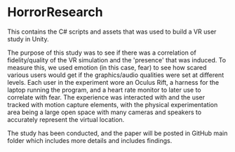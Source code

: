 # HorrorResearch

This contains the C# scripts and assets that was used to build a VR user study in Unity. 

The purpose of this study was to see if there was a correlation of fidelity/quality of the VR simulation and the 'presence' that was induced. To measure this, we used emotion (in this case, fear) to see how scared various users would get if the graphics/audio qualities were set at different levels. 
Each user in the experiment wore an Oculus Rift, a harness for the laptop running the program, and a heart rate monitor to later use to correlate with fear.
The experience was interacted with and the user tracked with motion capture elements, with the physical experimentation area being a large open space with many cameras and speakers to accurately represent the virtual location.

The study has been conducted, and the paper will be posted in GitHub main folder which includes more details and includes findings.
